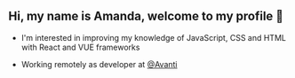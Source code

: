## Hi, my name is Amanda, welcome to my profile 👋

- I'm interested in improving my knowledge of JavaScript, CSS and HTML with React and VUE frameworks 

- Working remotely as developer at [@Avanti](https://penseavanti.com.br/ecommerce/)
